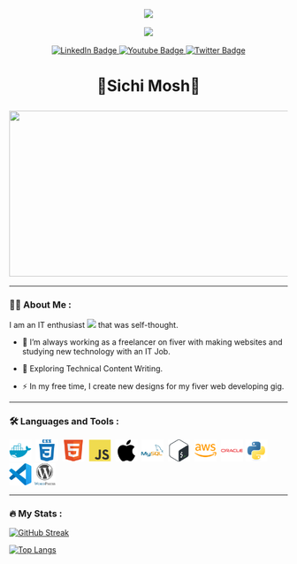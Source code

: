 <div id="header" align="center">
  <img src="https://media4.giphy.com/media/5P5b96VnFaNiQ7ABOT/giphy.gif" width="100"/>
<p align="center">
    <img src="https://readme-typing-svg.demolab.com/?lines=System%20Administrator;Experienced%20IT%2FTech%20support;2%2B%20years%20of%20hardware%20Experience;Always%20learning%20new%20things&font=Fira%20Code&center=true&width=440&height=45&color=f75c7e&vCenter=true&pause=1000&size=22" /></a>
</p>
<div id="badges">
  <a href="https://www.linkedin.com/in/jochim-edago-b4a563243/">
    <img src="https://img.shields.io/badge/LinkedIn-blue?style=for-the-badge&logo=linkedin&logoColor=white" alt="LinkedIn Badge"/>
  </a>
  <a href="https://www.instagram.com/mochimosh03/">
    <img src="https://img.shields.io/badge/Instagram-red?style=for-the-badge&logo=instagram&logoColor=white" alt="Youtube Badge"/>
  </a>
  <a href="https://twitter.com/mochimosh06">
    <img src="https://img.shields.io/badge/Twitter-blue?style=for-the-badge&logo=twitter&logoColor=white" alt="Twitter Badge"/>
  </a>
  <h1>
    
  👻Sichi Mosh👻
    
  </h1>
</div>
</div>
<div align="center">
  <img src="https://media0.giphy.com/media/v1.Y2lkPTc5MGI3NjExMmQ4MDk1MzMyNjhiYjkyZDFkNjUzNmRhMzg0OWVjNGY4NDQ2YTczMyZjdD1n/RbDKaczqWovIugyJmW/giphy.gif" width="600" height="300"/>
</div>
  
---

### :man_technologist: About Me :
I am an IT enthusiast <img src="https://media.giphy.com/media/WUlplcMpOCEmTGBtBW/giphy.gif" width="30"> that was self-thought.
  
- :telescope: I’m always working as a freelancer on fiver with making websites and studying new technology with an IT Job.

- :seedling: Exploring Technical Content Writing.

- :zap: In my free time, I create new designs for my fiver web developing gig.

---

### :hammer_and_wrench: Languages and Tools :
<div>
  <img src="https://raw.githubusercontent.com/devicons/devicon/1119b9f84c0290e0f0b38982099a2bd027a48bf1/icons/docker/docker-plain.svg" title="Docker" alt="Docker" width="40" height="40"/>&nbsp;
  <img src="https://github.com/devicons/devicon/blob/master/icons/css3/css3-plain-wordmark.svg"  title="CSS3" alt="CSS" width="40" height="40"/>&nbsp;
  <img src="https://github.com/devicons/devicon/blob/master/icons/html5/html5-original.svg" title="HTML5" alt="HTML" width="40" height="40"/>&nbsp;
  <img src="https://github.com/devicons/devicon/blob/master/icons/javascript/javascript-original.svg" title="JavaScript" alt="JavaScript" width="40" height="40"/>&nbsp;
  <img src="https://raw.githubusercontent.com/devicons/devicon/1119b9f84c0290e0f0b38982099a2bd027a48bf1/icons/apple/apple-original.svg" title="Apple"  alt="Apple" width="40" height="40"/>&nbsp;
  <img src="https://github.com/devicons/devicon/blob/master/icons/mysql/mysql-original-wordmark.svg" title="MySQL"  alt="MySQL" width="40" height="40"/>&nbsp;
  <img src="https://raw.githubusercontent.com/devicons/devicon/1119b9f84c0290e0f0b38982099a2bd027a48bf1/icons/bash/bash-original.svg" title="Bash" alt="Bash" width="40" height="40"/>&nbsp;
  <img src="https://github.com/devicons/devicon/blob/master/icons/amazonwebservices/amazonwebservices-plain-wordmark.svg" title="AWS" alt="AWS" width="40" height="40"/>&nbsp;
  <img src="https://raw.githubusercontent.com/devicons/devicon/1119b9f84c0290e0f0b38982099a2bd027a48bf1/icons/oracle/oracle-original.svg" title="Oracle" **alt="Oracle" width="40" height="40"/>
  <img src="https://raw.githubusercontent.com/devicons/devicon/1119b9f84c0290e0f0b38982099a2bd027a48bf1/icons/python/python-original.svg" title="Python" **alt="Python" width="40" height="40"/>
  <img src="https://raw.githubusercontent.com/devicons/devicon/1119b9f84c0290e0f0b38982099a2bd027a48bf1/icons/vscode/vscode-original.svg" title="Vscode" **alt="Vscode" width="40" height="40"/>
  <img src="https://raw.githubusercontent.com/devicons/devicon/1119b9f84c0290e0f0b38982099a2bd027a48bf1/icons/wordpress/wordpress-original.svg" title="Wordpress" **alt="Wordpress" width="40" height="40"/>
</div>

---

### :fire: My Stats :
[![GitHub Streak](https://streak-stats.demolab.com/?user=mochimosh101&theme=highcontrast)](https://git.io/streak-stats)

[![Top Langs](https://github-readme-stats.vercel.app/api/top-langs/?username=mochimosh101&layout=compact&theme=vision-friendly-dark)](https://github.com/anuraghazra/github-readme-stats)
